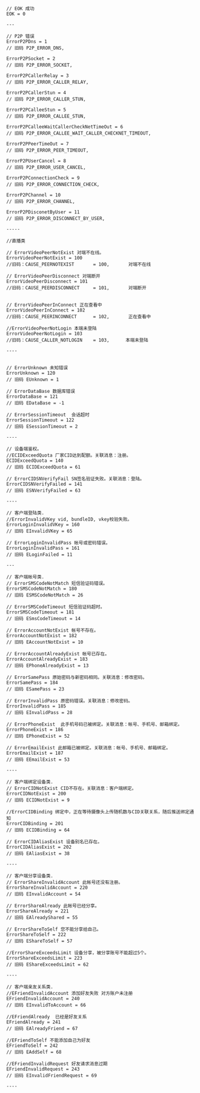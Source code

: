 
    // EOK 成功
	EOK = 0
    
    ---
    
    // P2P 错误
    ErrorP2PDns = 1
    // 旧码 P2P_ERROR_DNS,
    
    ErrorP2PSocket = 2
    // 旧码 P2P_ERROR_SOCKET,
    
    ErrorP2PCallerRelay = 3
    // 旧码 P2P_ERROR_CALLER_RELAY,
    
    ErrorP2PCallerStun = 4
    // 旧码 P2P_ERROR_CALLER_STUN,
    
    ErrorP2PCalleeStun = 5
    // 旧码 P2P_ERROR_CALLEE_STUN,
    
    ErrorP2PCalleeWaitCallerCheckNetTimeOut = 6
    // 旧码 P2P_ERROR_CALLEE_WAIT_CALLER_CHECKNET_TIMEOUT,
    
    ErrorP2PPeerTimeOut = 7
    // 旧码 P2P_ERROR_PEER_TIMEOUT,
    
    ErrorP2PUserCancel = 8
    // 旧码 P2P_ERROR_USER_CANCEL,
    
    ErrorP2PConnectionCheck = 9
    // 旧码 P2P_ERROR_CONNECTION_CHECK,
    
    ErrorP2PChannel = 10
    // 旧码 P2P_ERROR_CHANNEL,
    
    ErrorP2PDisconetByUser = 11
    // 旧码 P2P_ERROR_DISCONNECT_BY_USER,
    
    -----
    
    //直播类
    
    // ErrorVideoPeerNotExist 对端不在线。
    ErrorVideoPeerNotExist = 100 
    //旧码：CAUSE_PEERNOTEXIST       = 100,       对端不在线
    
    // ErrorVideoPeerDisconnect 对端断开
    ErrorVideoPeerDisconnect = 101 
    //旧码：CAUSE_PEERDISCONNECT     = 101,       对端断开
    
    
    // ErrorVideoPeerInConnect 正在查看中
    ErrorVideoPeerInConnect = 102
    //旧码：CAUSE_PEERINCONNECT      = 102,       正在查看中
    
    //ErrorVideoPeerNotLogin 本端未登陆
    ErrorVideoPeerNotLogin = 103
    //旧码：CAUSE_CALLER_NOTLOGIN    = 103,      本端未登陆
    
    ----

    
    // ErrorUnknown 未知错误
    ErrorUnknown = 120
    // 旧码 EUnknown = 1
    
    // ErrorDataBase 数据库错误
	ErrorDataBase = 121
    // 旧码 EDataBase = -1
    
    // ErrorSessionTimeout  会话超时
	ErrorSessionTimeout = 122
    // 旧码 ESessionTimeout = 2
    
    ----
    
    // 设备端鉴权。
    //ECIDExceedQuota 厂家CID达到配额。关联消息：注册。
	ECIDExceedQuota = 140
    // 旧码 ECIDExceedQuota = 61
    
    // ErrorCIDSNVerifyFail SN签名验证失败。关联消息：登陆。
	ErrorCIDSNVerifyFailed = 141
    // 旧码 ESNVerifyFailed = 63
    
    ----
    
    // 客户端登陆类.
    //ErrorInvalidVKey vid, bundleID, vkey校验失败。
	ErrorLoginInvalidVKey = 160
    // 旧码 EInvalidVKey = 65
    
    // ErrorLoginInvalidPass 帐号或密码错误。
	ErrorLoginInvalidPass = 161
    // 旧码 ELoginFailed = 11   
    
    ---

    // 客户端帐号类.
    // ErrorSMSCodeNotMatch 短信验证码错误。
	ErrorSMSCodeNotMatch = 180  
    // 旧码 ESMSCodeNotMatch = 26
    
	// ErrorSMSCodeTimeout 短信验证码超时。
	ErrorSMSCodeTimeout = 181
    // 旧码 ESmsCodeTimeout = 14
    
    // ErrorAccountNotExist 帐号不存在。
	ErrorAccountNotExist = 182
    // 旧码 EAccountNotExist = 10
	
    // ErrorAccountAlreadyExist 帐号已存在。
	ErrorAccountAlreadyExist = 183
    // 旧码 EPhoneAlreadyExist = 13
    
    // ErrorSamePass 原始密码与新密码相同。关联消息：修改密码。
	ErrorSamePass = 184
    // 旧码 ESamePass = 23
    
    // ErrorInvalidPass 原密码错误。关联消息：修改密码。
	ErrorInvalidPass = 185
    // 旧码 EInvalidPass = 28
    
    // ErrorPhoneExist  此手机号码已被绑定。关联消息：帐号、手机号、邮箱绑定。
	ErrorPhoneExist = 186
    // 旧码 EPhoneExist = 52
    
	// ErrorEmailExist 此邮箱已被绑定。关联消息：帐号、手机号、邮箱绑定。
	ErrorEmailExist = 187
    // 旧码 EEmailExist = 53
    
    ----
    
    // 客户端绑定设备类.
    // ErrorCIDNotExist CID不存在。关联消息：客户端绑定。
    ErrorCIDNotExist = 200
    // 旧码 ECIDNotExist = 9
    
    //ErrorCIDBinding 绑定中，正在等待摄像头上传随机数与CID关联关系，随后推送绑定通知
	ErrorCIDBinding = 201
    // 旧码 ECIDBinding = 64
    
    // ErrorCIDAliasExist 设备别名已存在。
	ErrorCIDAliasExist = 202
    // 旧码 EAliasExist = 38
    
    ----
    
    // 客户端分享设备类.
    // ErrorShareInvalidAccount 此帐号还没有注册。
	ErrorShareInvalidAccount = 220
    // 旧码 EInvalidAccount = 54
    
	// ErrorShareAlready 此帐号已经分享。
	ErrorShareAlready = 221
    // 旧码 EAlreadyShared = 55
    
    // ErrorShareToSelf 您不能分享给自己。
	ErrorShareToSelf = 222
    // 旧码 EShareToSelf = 57
    
    //ErrorShareExceedsLimit 设备分享，被分享账号不能超过5个。
	ErrorShareExceedsLimit = 223
    // 旧码 EShareExceedsLimit = 62
    
    ----
    
    // 客户端亲友关系类.
    //EFriendInvalidAccount 添加好友失败 对方账户未注册
	EFriendInvalidAccount = 240
    // 旧码 EInvalidToAccount = 66
    
	//EFriendAlready  已经是好友关系
	EFriendAlready = 241
    // 旧码 EAlreadyFriend = 67 
    
	//EFriendToSelf 不能添加自己为好友
	EFriendToSelf = 242
    // 旧码 EAddSelf = 68
    
	//EFriendInvalidRequest 好友请求消息过期
	EFriendInvalidRequest = 243
    // 旧码 EInvalidFriendRequest = 69
     
    ----


    

    
   
    

